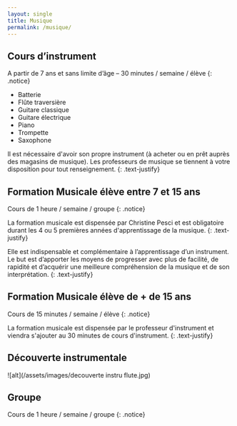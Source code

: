 ```yaml
---
layout: single
title: Musique
permalink: /musique/
---
```


## Cours d’instrument

A partir de 7 ans et sans limite d’âge – 30 minutes / semaine / élève 
{: .notice}

* Batterie
* Flûte traversière
* Guitare classique
* Guitare électrique
* Piano
* Trompette
* Saxophone

Il est nécessaire d'avoir son propre instrument (à acheter ou en prêt auprès des magasins de musique). 
Les professeurs de musique se tiennent à votre disposition pour tout renseignement.
{: .text-justify}

## Formation Musicale élève entre 7 et 15 ans 

Cours de 1 heure / semaine / groupe 
{: .notice}

La formation musicale est dispensée par Christine Pesci et est obligatoire durant les 4 ou 5 premières années d'apprentissage de la musique. 
{: .text-justify}

Elle est indispensable et complémentaire à l’apprentissage d’un instrument.
Le but est d’apporter les moyens de progresser avec plus de facilité, de rapidité et d’acquérir une meilleure compréhension de la musique et de son interprétation.
{: .text-justify}

## Formation Musicale élève de + de 15 ans 

Cours de 15 minutes / semaine / élève
{: .notice}

La formation musicale est dispensée par le professeur d'instrument et viendra s'ajouter au 30 minutes de cours d'instrument. 
{: .text-justify}

## Découverte instrumentale

![alt](/assets/images/decouverte instru flute.jpg)

## Groupe 

Cours de 1 heure / semaine / groupe 
{: .notice}
